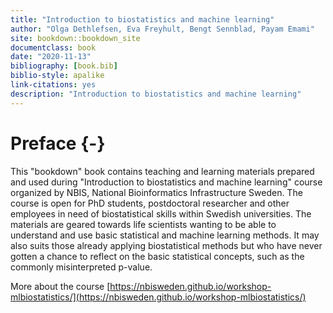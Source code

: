 ```yaml
---
title: "Introduction to biostatistics and machine learning"
author: "Olga Dethlefsen, Eva Freyhult, Bengt Sennblad, Payam Emami"
site: bookdown::bookdown_site
documentclass: book
date: "2020-11-13"  
bibliography: [book.bib]
biblio-style: apalike
link-citations: yes
description: "Introduction to biostatistics and machine learning"
---
```


# Preface {-}

This "bookdown" book contains teaching and learning materials prepared and used during "Introduction to biostatistics and machine learning" course organized by NBIS, National Bioinformatics Infrastructure Sweden. The course is open for PhD students, postdoctoral researcher and other employees in need of biostatistical skills within Swedish universities.  The materials are geared towards life scientists wanting to be able to understand and use basic statistical and machine learning methods. It may also suits those already applying biostatistical methods but who have never gotten a chance to reflect on the basic statistical concepts, such as the commonly misinterpreted p-value. 

More about the course [https://nbisweden.github.io/workshop-mlbiostatistics/](https://nbisweden.github.io/workshop-mlbiostatistics/)


